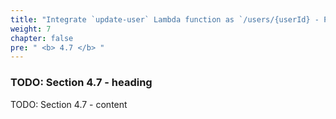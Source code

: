 ```yaml
---
title: "Integrate `update-user` Lambda function as `/users/{userId} - PATCH` method"
weight: 7
chapter: false
pre: " <b> 4.7 </b> "
---
```


### TODO: Section 4.7 - heading

TODO: Section 4.7 - content
